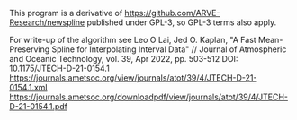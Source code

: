 This program is a derivative of https://github.com/ARVE-Research/newspline published under GPL-3, so GPL-3 terms also apply.

For write-up of the algorithm see Leo O Lai, Jed O. Kaplan, "A Fast Mean-Preserving Spline for Interpolating Interval Data" // Journal of Atmospheric and Oceanic Technology, vol. 39, Apr 2022, pp. 503-512
DOI: 10.1175/JTECH-D-21-0154.1
https://journals.ametsoc.org/view/journals/atot/39/4/JTECH-D-21-0154.1.xml
https://journals.ametsoc.org/downloadpdf/view/journals/atot/39/4/JTECH-D-21-0154.1.pdf